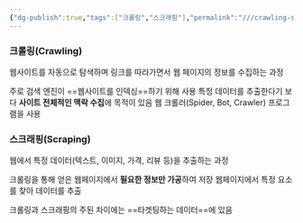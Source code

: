 ```yaml
---
{"dg-publish":true,"tags":["크롤링","스크래핑"],"permalink":"///crawling-scraping/","dgPassFrontmatter":true}
---
```



### 크롤링(Crawling)
웹사이트를 자동으로 탐색하며 링크를 따라가면서 웹 페이지의 정보를 수집하는 과정

주로 검색 엔진이 ==웹사이트를 인덱싱==하기 위해 사용
특정 데이터를 추출한다기 보다 **사이트 전체적인 맥락 수집**에 목적이 있음
웹 크롤러(Spider, Bot, Crawler) 프로그램을 사용

### 스크래핑(Scraping)
웹에서 특정 데이터(텍스트, 이미지, 가격, 리뷰 등)을 추출하는 과정

크롤링을 통해 얻은 웹페이지에서 **필요한 정보만 가공**하여 저장
웹페이지에서 특정 요소를 찾아 데이터를 추출

크롤링과 스크래핑의 주된 차이에는 ==타겟팅하는 데이터==에 있음